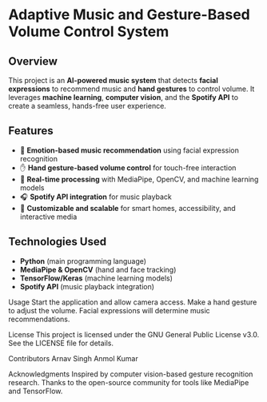 # Adaptive Music and Gesture-Based Volume Control System  

## Overview  
This project is an **AI-powered music system** that detects **facial expressions** to recommend music and **hand gestures** to control volume. It leverages **machine learning**, **computer vision**, and the **Spotify API** to create a seamless, hands-free user experience.  

## Features  
- 🎵 **Emotion-based music recommendation** using facial expression recognition  
- ✋ **Hand gesture-based volume control** for touch-free interaction  
- 🤖 **Real-time processing** with MediaPipe, OpenCV, and machine learning models  
- 🎧 **Spotify API integration** for music playback  
- 🔧 **Customizable and scalable** for smart homes, accessibility, and interactive media  

## Technologies Used  
- **Python** (main programming language)  
- **MediaPipe & OpenCV** (hand and face tracking)  
- **TensorFlow/Keras** (machine learning models)  
- **Spotify API** (music playback integration)

Usage
Start the application and allow camera access.
Make a hand gesture to adjust the volume.
Facial expressions will determine music recommendations.

License
This project is licensed under the GNU General Public License v3.0. See the LICENSE file for details.

Contributors
Arnav Singh
Anmol Kumar

Acknowledgments
Inspired by computer vision-based gesture recognition research.
Thanks to the open-source community for tools like MediaPipe and TensorFlow.
